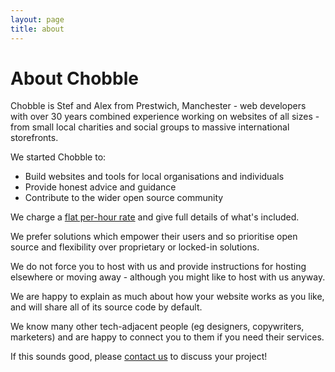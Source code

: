 ```yaml
---
layout: page
title: about
---
```


# About Chobble

Chobble is Stef and Alex from Prestwich, Manchester - web developers with over 30 years combined experience working on websites of all sizes - from small local charities and social groups to massive international storefronts.

We started Chobble to:

- Build websites and tools for local organisations and individuals
- Provide honest advice and guidance
- Contribute to the wider open source community

We charge a [flat per-hour rate](/prices/) and give full details of what's included.

We prefer solutions which empower their users and so prioritise open source and flexibility over proprietary or locked-in solutions.

We do not force you to host with us and provide instructions for hosting elsewhere or moving away - although you might like to host with us anyway.

We are happy to explain as much about how your website works as you like, and will share all of its source code by default.

We know many other tech-adjacent people (eg designers, copywriters, marketers) and are happy to connect you to them if you need their services.

If this sounds good, please [contact us](/contact/) to discuss your project!

